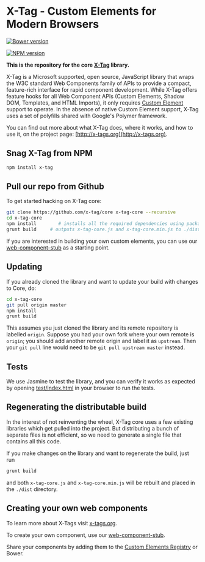 # X-Tag - Custom Elements for Modern Browsers

[![Bower version](https://badge.fury.io/bo/x-tag-core.svg)](http://badge.fury.io/bo/x-tag-core)

[![NPM version](https://badge.fury.io/js/x-tag.svg)](https://badge.fury.io/js/x-tag)

**This is the repository for the core [X-Tag](http://x-tags.org) library.**

X-Tag is a Microsoft supported, open source, JavaScript library that wraps the W3C standard Web Components family of APIs to provide a compact, feature-rich interface for rapid component development. While X-Tag offers feature hooks for all Web Component APIs (Custom Elements, Shadow DOM, Templates, and HTML Imports), it only requires [Custom Element][1] support to operate. In the absence of native Custom Element support, X-Tag uses a set of polyfills shared with Google's Polymer framework.

You can find out more about what X-Tag does, where it works, and how to use it, on the project page: [http://x-tags.org](http://x-tags.org).

  [1]: https://dvcs.w3.org/hg/webcomponents/raw-file/tip/explainer/index.html       "W3 Web Components Spec (Draft)"

## Snag X-Tag from NPM

````bash
npm install x-tag
````

## Pull our repo from Github

To get started hacking on X-Tag core:

````bash
git clone https://github.com/x-tag/core x-tag-core --recursive
cd x-tag-core
npm install        # installs all the required dependencies using package.json
grunt build     # outputs x-tag-core.js and x-tag-core.min.js to ./dist
````

If you are interested in building your own custom elements, you can use our [web-component-stub](https://github.com/x-tag/web-component-stub) as a starting point.

## Updating

If you already cloned the library and want to update your build with changes to Core, do:

````bash
cd x-tag-core
git pull origin master
npm install
grunt build
````

This assumes you just cloned the library and its remote repository is labelled `origin`. Suppose you had your own fork where your own remote is `origin`; you should add another remote origin and label it as `upstream`. Then your `git pull` line would need to be `git pull upstream master` instead.

## Tests

We use Jasmine to test the library, and you can verify it works as expected by opening [test/index.html](test/index.html) in your browser to run the tests.


## Regenerating the distributable build

In the interest of not reinventing the wheel, X-Tag core uses a few existing libraries which get pulled into the project. But distributing a bunch of separate files is not efficient, so we need to generate a single file that contains all this code.

If you make changes on the library and want to regenerate the build, just run

````bash
grunt build
````

and both `x-tag-core.js` and `x-tag-core.min.js` will be rebuilt and placed in the `./dist` directory.


## Creating your own web components

To learn more about X-Tags visit [x-tags.org](http://x-tags.org).

To create your own component, use our [web-component-stub](https://github.com/x-tag/web-component-stub).

Share your components by adding them to the [Custom Elements Registry](http://customelements.io/) or Bower.
